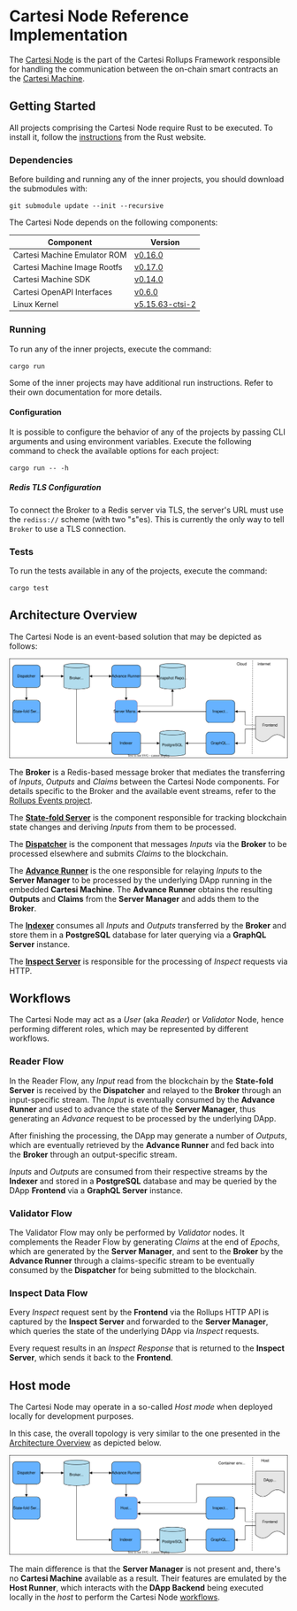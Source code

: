 # Cartesi Node Reference Implementation

The [Cartesi Node](https://docs.cartesi.io/cartesi-rollups/main-concepts/#cartesi-nodes) is the part of the Cartesi Rollups Framework responsible for handling the communication between the on-chain smart contracts an the [Cartesi Machine](https://docs.cartesi.io/machine/intro/).

## Getting Started

All projects comprising the Cartesi Node require Rust to be executed.
To install it, follow the [instructions](https://www.rust-lang.org/tools/install) from the Rust website.

### Dependencies

Before building and running any of the inner projects, you should download the submodules with:

```shell
git submodule update --init --recursive
```

The Cartesi Node depends on the following components:

| Component | Version |
|---|---|
| Cartesi Machine Emulator ROM | [v0.16.0](https://github.com/cartesi/machine-emulator-rom/releases/tag/v0.16.0) |
| Cartesi Machine Image Rootfs | [v0.17.0](https://github.com/cartesi/image-rootfs/releases/tag/v0.17.0) |
| Cartesi Machine SDK | [v0.14.0](https://github.com/cartesi/machine-emulator/releases/tag/v0.14.0) |
| Cartesi OpenAPI Interfaces | [v0.6.0](https://github.com/cartesi/openapi-interfaces/releases/tag/v0.6.0) |
| Linux Kernel | [v5.15.63-ctsi-2](https://github.com/cartesi/linux/releases/tag/v5.15.63-ctsi-2) |

### Running

To run any of the inner projects, execute the command:

```shell
cargo run
```

Some of the inner projects may have additional run instructions.
Refer to their own documentation for more details.

#### Configuration

It is possible to configure the behavior of any of the projects by passing CLI arguments and using environment variables.
Execute the following command to check the available options for each project:

```shell
cargo run -- -h
```

##### Redis TLS Configuration

To connect the Broker to a Redis server via TLS, the server's URL must use the `rediss://` scheme (with two "s"es).
This is currently the only way to tell `Broker` to use a TLS connection.

### Tests

To run the tests available in any of the projects, execute the command:

```shell
cargo test
```

## Architecture Overview

The Cartesi Node is an event-based solution that may be depicted as follows:

![Node architecture diagram](./docs/node-architecture.drawio.svg)

The **Broker** is a Redis-based message broker that mediates the transferring of *Inputs*, *Outputs* and *Claims* between the Cartesi Node components.
For details specific to the Broker and the available event streams, refer to the [Rollups Events project](./rollups-events/README.md).

The [**State-fold Server**](./state-server/README.md) is the component responsible for tracking blockchain state changes and deriving *Inputs* from them to be processed.

The [**Dispatcher**](./dispatcher/README.md) is the component that messages *Inputs* via the **Broker** to be processed elsewhere and submits *Claims* to the blockchain.

The [**Advance Runner**](./advance-runner/README.md) is the one responsible for relaying *Inputs* to the **Server Manager** to be processed by the underlying DApp running in the embedded **Cartesi Machine**.
The **Advance Runner** obtains the resulting **Outputs** and **Claims** from the **Server Manager** and adds them to the **Broker**.

The [**Indexer**](./indexer/README.md) consumes all *Inputs* and *Outputs* transferred by the **Broker** and store them in a **PostgreSQL** database for later querying via a **GraphQL Server** instance.

The [**Inspect Server**](./inspect-server/README.md) is responsible for the processing of *Inspect* requests via HTTP.

## Workflows

The Cartesi Node may act as a *User* (aka *Reader*) or *Validator* Node, hence performing different roles, which may be represented by different workflows.

### Reader Flow

In the Reader Flow, any *Input* read from the blockchain by the **State-fold Server** is received by the **Dispatcher** and relayed to the **Broker** through an input-specific stream.
The *Input* is eventually consumed by the **Advance Runner** and used to advance the state of the **Server Manager**, thus generating an *Advance* request to be processed by the underlying DApp.

After finishing the processing, the DApp may generate a number of *Outputs*, which are eventually retrieved by the **Advance Runner** and fed back into the **Broker** through an output-specific stream.

*Inputs* and *Outputs* are consumed from their respective streams by the **Indexer** and stored in a **PostgreSQL** database and may be queried by the DApp **Frontend** via a **GraphQL Server** instance.

### Validator Flow

The Validator Flow may only be performed by *Validator* nodes.
It complements the Reader Flow by generating *Claims* at the end of *Epochs*, which are generated by the **Server Manager**, and sent to the **Broker** by the **Advance Runner** through a claims-specific stream to be eventually consumed by the **Dispatcher** for being submitted to the blockchain.

### Inspect Data Flow

Every *Inspect* request sent by the **Frontend** via the Rollups HTTP API is captured by the **Inspect Server** and forwarded to the **Server Manager**, which queries the state of the underlying DApp via *Inspect* requests.

Every request results in an *Inspect Response* that is returned to the **Inspect Server**, which sends it back to the **Frontend**.

## Host mode

The Cartesi Node may operate in a so-called *Host mode* when deployed locally for development purposes.

In this case, the overall topology is very similar to the one presented in the [Architecture Overview](#architecture-overview) as depicted below.

![Host mode architecture diagram](./docs/host-architecture.drawio.svg)

The main difference is that the **Server Manager** is not present and, there's no **Cartesi Machine** available as a result.
Their features are emulated by the **Host Runner**, which interacts with the **DApp Backend** being executed locally in the *host* to perform the Cartesi Node [workflows](#workflows).
